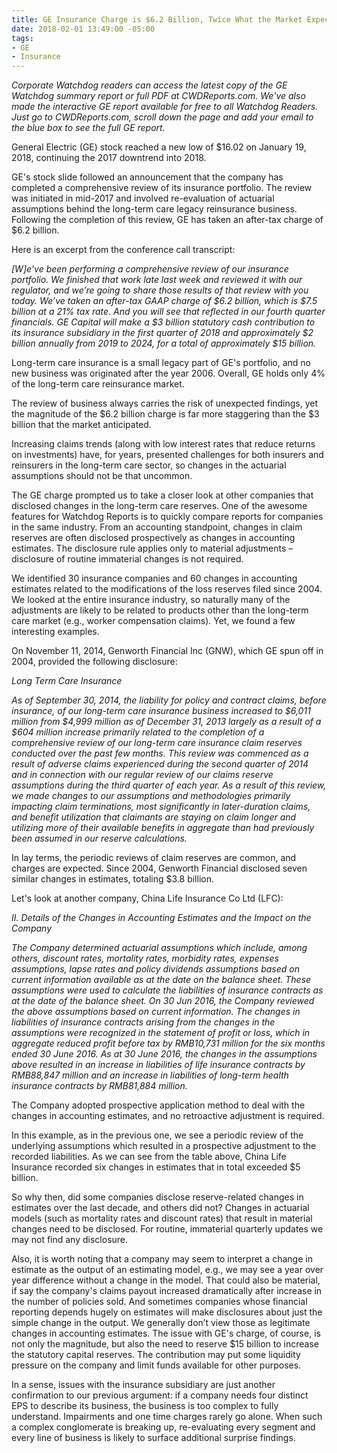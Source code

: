 ```yaml
---
title: GE Insurance Charge is $6.2 Billion, Twice What the Market Expected
date: 2018-02-01 13:49:00 -05:00
tags:
- GE
- Insurance
---
```


_Corporate Watchdog readers can access the latest copy of the GE Watchdog summary report or full PDF at CWDReports.com.  We've also made the interactive GE report available for free to all Watchdog Readers.  Just go to CWDReports.com, scroll down the page and add your email to the blue box to see the full GE report._

General Electric (GE) stock reached a new low of $16.02 on January 19, 2018, continuing the 2017 downtrend into 2018.

GE's stock slide followed an announcement that the company has completed a comprehensive review of its insurance portfolio. The review was initiated in mid-2017 and involved re-evaluation of actuarial assumptions behind the long-term care legacy reinsurance business. Following the completion of this review, GE has taken an after-tax charge of $6.2 billion.

Here is an excerpt from the conference call transcript:

_[W]e've been performing a comprehensive review of our insurance portfolio. We finished that work late last week and reviewed it with our regulator, and we’re going to share those results of that review with you today. We’ve taken an after-tax GAAP charge of $6.2 billion, which is $7.5 billion at a 21% tax rate. And you will see that reflected in our fourth quarter financials. GE Capital will make a $3 billion statutory cash contribution to its insurance subsidiary in the first quarter of 2018 and approximately $2 billion annually from 2019 to 2024, for a total of approximately $15 billion._

Long-term care insurance is a small legacy part of GE's portfolio, and no new business was originated after the year 2006. Overall, GE holds only 4% of the long-term care reinsurance market.

The review of business always carries the risk of unexpected findings, yet the magnitude of the $6.2 billion charge is far more staggering than the $3 billion that the market anticipated.

Increasing claims trends (along with low interest rates that reduce returns on investments) have, for years, presented challenges for both insurers and reinsurers in the long-term care sector, so changes in the actuarial assumptions should not be that uncommon.

The GE charge prompted us to take a closer look at other companies that disclosed changes in the long-term care reserves. One of the awesome features for Watchdog Reports is to quickly compare reports for companies in the same industry.  From an accounting standpoint, changes in claim reserves are often disclosed prospectively as changes in accounting estimates. The disclosure rule applies only to material adjustments – disclosure of routine immaterial changes is not required.

We identified 30 insurance companies and 60 changes in accounting estimates related to the modifications of the loss reserves filed since 2004. We looked at the entire insurance industry, so naturally many of the adjustments are likely to be related to products other than the long-term care market (e.g., worker compensation claims). Yet, we found a few interesting examples.

On November 11, 2014, Genworth Financial Inc (GNW), which GE spun off in 2004, provided the following disclosure:

_Long Term Care Insurance_

_As of September 30, 2014, the liability for policy and contract claims, before insurance, of our long-term care insurance business increased to $6,011 million from $4,999 million as of December 31, 2013 largely as a result of a $604 million increase primarily related to the completion of a comprehensive review of our long-term care insurance claim reserves conducted over the past few months. This review was commenced as a result of adverse claims experienced during the second quarter of 2014 and in connection with our regular review of our claims reserve assumptions during the third quarter of each year. As a result of this review, we made changes to our assumptions and methodologies primarily impacting claim terminations, most significantly in later-duration claims, and benefit utilization that claimants are staying on claim longer and utilizing more of their available benefits in aggregate than had previously been assumed in our reserve calculations._

In lay terms, the periodic reviews of claim reserves are common, and charges are expected. Since 2004, Genworth Financial disclosed seven similar changes in estimates, totaling $3.8 billion.

Let's look at another company, China Life Insurance Co Ltd (LFC):

_II. Details of the Changes in Accounting Estimates and the Impact on the Company_

_The Company determined actuarial assumptions which include, among others, discount rates, mortality rates, morbidity rates, expenses assumptions, lapse rates and policy dividends assumptions based on current information available as at the date on the balance sheet. These assumptions were used to calculate the liabilities of insurance contracts as at the date of the balance sheet.
On 30 Jun 2016, the Company reviewed the above assumptions based on current information. The changes in liabilities of insurance contracts arising from the changes in the assumptions were recognized in the statement of profit or loss, which in aggregate reduced profit before tax by RMB10,731 million for the six months ended 30 June 2016. As at 30 June 2016, the changes in the assumptions above resulted in an increase in liabilities of life insurance contracts by RMB88,847 million and an increase in liabilities of long-term health insurance contracts by RMB81,884 million._

The Company adopted prospective application method to deal with the changes in accounting estimates, and no retroactive adjustment is required.

In this example, as in the previous one, we see a periodic review of the underlying assumptions which resulted in a prospective adjustment to the recorded liabilities. As we can see from the table above, China Life Insurance recorded six changes in estimates that in total exceeded $5 billion.

So why then, did some companies disclose reserve-related changes in estimates over the last decade, and others did not? Changes in actuarial models (such as mortality rates and discount rates) that result in material changes need to be disclosed. For routine, immaterial quarterly updates we may not find any disclosure.

Also, it is worth noting that a company may seem to interpret a change in estimate as the output of an estimating model, e.g., we may see a year over year difference without a change in the model. That could also be material, if say the company's claims payout increased dramatically after increase in the number of policies sold. And sometimes companies whose financial reporting depends hugely on estimates will make disclosures about just the simple change in the output. We generally don’t view those as legitimate changes in accounting estimates.
The issue with GE's charge, of course, is not only the magnitude, but also the need to reserve $15 billion to increase the statutory capital reserves. The contribution may put some liquidity pressure on the company and limit funds available for other purposes.

In a sense, issues with the insurance subsidiary are just another confirmation to our previous argument: if a company needs four distinct EPS to describe its business, the business is too complex to fully understand. Impairments and one time charges rarely go alone. When such a complex conglomerate is breaking up, re-evaluating every segment and every line of business is likely to surface additional surprise findings.
